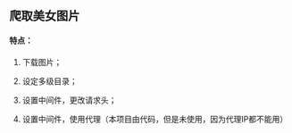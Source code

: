 ## 爬取美女图片

#### 特点：

1. 下载图片；

2. 设定多级目录；

3. 设置中间件，更改请求头；

4. 设置中间件，使用代理（本项目由代码，但是未使用，因为代理IP都不能用）

